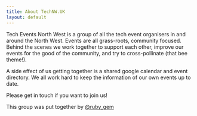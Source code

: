 ```yaml
---
title: About TechNW.UK
layout: default
---
```

Tech Events North West is a group of all the tech event organisers in and around the North West. Events are all grass-roots, community focused. Behind the scenes we work together to support each other, improve our events for the good of the community, and try to cross-pollinate (that bee theme!).

A side effect of us getting together is a shared google calendar and event directory. We all work hard to keep the information of our own events up to date.

Please get in touch if you want to join us!

This group was put together by [@ruby_gem](https://twitter.com/ruby_gem)

